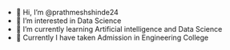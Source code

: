 - 👋 Hi, I’m @prathmeshshinde24
- 👀 I’m interested in Data Science
- 🌱 I’m currently learning Artificial intelligence and Data Science
- 💞️ Currently I have taken Admission in Engineering College

<!---
prathmeshshinde24/prathmeshshinde24 is a ✨ special ✨ repository because its `README.md` (this file) appears on your GitHub profile.
You can click the Preview link to take a look at your changes.
--->
